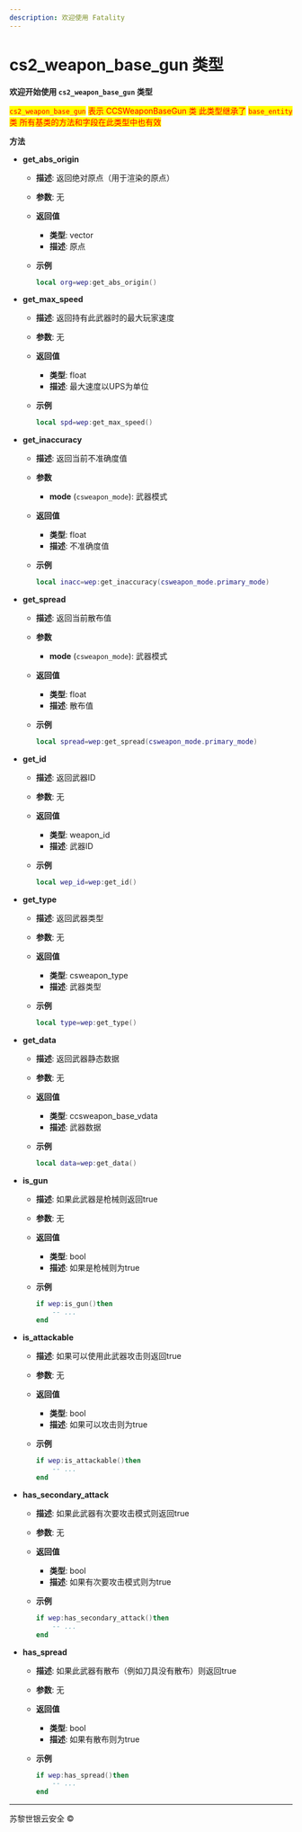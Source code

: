 ```yaml
---
description: 欢迎使用 Fatality
---
```


# cs2\_weapon\_base\_gun 类型

**欢迎开始使用 `cs2_weapon_base_gun` 类型**

<mark style="color:red;">`cs2_weapon_base_gun`</mark> <mark style="color:red;"></mark><mark style="color:red;">表示 CCSWeaponBaseGun 类 此类型继承了</mark> <mark style="color:red;"></mark><mark style="color:red;">`base_entity`</mark> <mark style="color:red;"></mark><mark style="color:red;">类 所有基类的方法和字段在此类型中也有效</mark>

**方法**

* **get\_abs\_origin**
  * **描述**: 返回绝对原点（用于渲染的原点）
  * **参数**: 无
  * **返回值**
    * **类型**: vector
    * **描述**: 原点
  *   **示例**

      ```lua
      local org=wep:get_abs_origin()
      ```
* **get\_max\_speed**
  * **描述**: 返回持有此武器时的最大玩家速度
  * **参数**: 无
  * **返回值**
    * **类型**: float
    * **描述**: 最大速度以UPS为单位
  *   **示例**

      ```lua
      local spd=wep:get_max_speed()
      ```
* **get\_inaccuracy**
  * **描述**: 返回当前不准确度值
  * **参数**
    * **mode** (`csweapon_mode`): 武器模式
  * **返回值**
    * **类型**: float
    * **描述**: 不准确度值
  *   **示例**

      ```lua
      local inacc=wep:get_inaccuracy(csweapon_mode.primary_mode)
      ```
* **get\_spread**
  * **描述**: 返回当前散布值
  * **参数**
    * **mode** (`csweapon_mode`): 武器模式
  * **返回值**
    * **类型**: float
    * **描述**: 散布值
  *   **示例**

      ```lua
      local spread=wep:get_spread(csweapon_mode.primary_mode)
      ```
* **get\_id**
  * **描述**: 返回武器ID
  * **参数**: 无
  * **返回值**
    * **类型**: weapon\_id
    * **描述**: 武器ID
  *   **示例**

      ```lua
      local wep_id=wep:get_id()
      ```
* **get\_type**
  * **描述**: 返回武器类型
  * **参数**: 无
  * **返回值**
    * **类型**: csweapon\_type
    * **描述**: 武器类型
  *   **示例**

      ```lua
      local type=wep:get_type()
      ```
* **get\_data**
  * **描述**: 返回武器静态数据
  * **参数**: 无
  * **返回值**
    * **类型**: ccsweapon\_base\_vdata
    * **描述**: 武器数据
  *   **示例**

      ```lua
      local data=wep:get_data()
      ```
* **is\_gun**
  * **描述**: 如果此武器是枪械则返回true
  * **参数**: 无
  * **返回值**
    * **类型**: bool
    * **描述**: 如果是枪械则为true
  *   **示例**

      ```lua
      if wep:is_gun()then
          -- ...
      end
      ```
* **is\_attackable**
  * **描述**: 如果可以使用此武器攻击则返回true
  * **参数**: 无
  * **返回值**
    * **类型**: bool
    * **描述**: 如果可以攻击则为true
  *   **示例**

      ```lua
      if wep:is_attackable()then
          -- ...
      end
      ```
* **has\_secondary\_attack**
  * **描述**: 如果此武器有次要攻击模式则返回true
  * **参数**: 无
  * **返回值**
    * **类型**: bool
    * **描述**: 如果有次要攻击模式则为true
  *   **示例**

      ```lua
      if wep:has_secondary_attack()then
          -- ...
      end
      ```
* **has\_spread**
  * **描述**: 如果此武器有散布（例如刀具没有散布）则返回true
  * **参数**: 无
  * **返回值**
    * **类型**: bool
    * **描述**: 如果有散布则为true
  *   **示例**

      ```lua
      if wep:has_spread()then
          -- ...
      end
      ```

***

苏黎世银云安全 ©
